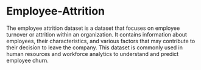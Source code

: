 # Employee-Attrition
The employee attrition dataset is a dataset that focuses on employee turnover or attrition within an organization.
It contains information about employees, their characteristics, and various factors that may contribute to their decision to leave the company. This dataset is commonly used in human resources and workforce analytics to understand and predict employee churn.
